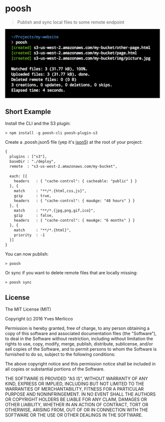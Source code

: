 # poosh
> Publish and sync local files to some remote endpoint

![alt tag](media/screenshot-publish.png)


## Short Example

Install the CLI and the S3 plugin:

```shell
> npm install -g poosh-cli poosh-plugin-s3
```

Create a .poosh.json5 file (yep it's [json5](http://json5.org/)) at the root of your project:

```json5
{
  plugins : ["s3"],
  baseDir : "./deploy",
  remote  : "s3-us-west-2.amazonaws.com/my-bucket",

  each: [{
    headers   : { "cache-control": { cacheable: "public" } }
  }, {
    match     : "**/*.{html,css,js}",
    gzip      : true,
    headers   : { "cache-control": { maxAge: "48 hours" } }
  }, {
    match     : "**/*.{jpg,png,gif,ico}",
    gzip      : false,
    headers   : { "cache-control": { maxAge: "6 months" } }
  }, {
    match     : "**/*.{html}",
    priority  : -1
  }]
}
```

You can now publish:

```shell
> poosh
```

Or sync if you want to delete remote files that are locally missing:

```shell
> poosh sync
```

## License

The MIT License (MIT)

Copyright (c) 2016 Yves Merlicco

Permission is hereby granted, free of charge, to any person obtaining a copy
of this software and associated documentation files (the "Software"), to deal
in the Software without restriction, including without limitation the rights
to use, copy, modify, merge, publish, distribute, sublicense, and/or sell
copies of the Software, and to permit persons to whom the Software is
furnished to do so, subject to the following conditions:

The above copyright notice and this permission notice shall be included in
all copies or substantial portions of the Software.

THE SOFTWARE IS PROVIDED "AS IS", WITHOUT WARRANTY OF ANY KIND, EXPRESS OR
IMPLIED, INCLUDING BUT NOT LIMITED TO THE WARRANTIES OF MERCHANTABILITY,
FITNESS FOR A PARTICULAR PURPOSE AND NONINFRINGEMENT.  IN NO EVENT SHALL THE
AUTHORS OR COPYRIGHT HOLDERS BE LIABLE FOR ANY CLAIM, DAMAGES OR OTHER
LIABILITY, WHETHER IN AN ACTION OF CONTRACT, TORT OR OTHERWISE, ARISING FROM,
OUT OF OR IN CONNECTION WITH THE SOFTWARE OR THE USE OR OTHER DEALINGS IN
THE SOFTWARE.
